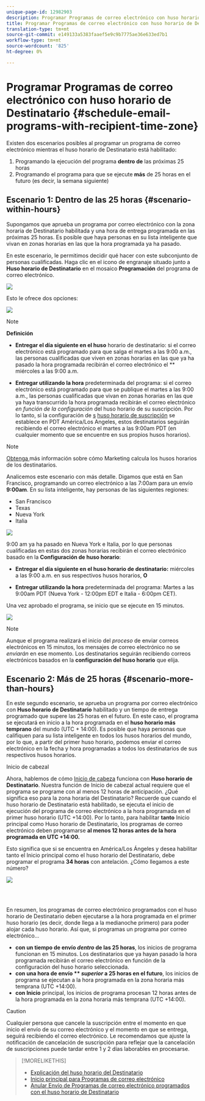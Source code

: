 ```yaml
---
unique-page-id: 12982903
description: Programar Programas de correo electrónico con huso horario de Destinatario - Documentos de marketing - Documentación del producto
title: Programar Programas de correo electrónico con huso horario de Destinatario
translation-type: tm+mt
source-git-commit: e149133a5383faaef5e9c9b7775ae36e633ed7b1
workflow-type: tm+mt
source-wordcount: '825'
ht-degree: 0%

---
```



# Programar Programas de correo electrónico con huso horario de Destinatario {#schedule-email-programs-with-recipient-time-zone}

Existen dos escenarios posibles al programar un programa de correo electrónico mientras el huso horario de Destinatario está habilitado:

1. Programando la ejecución del programa **dentro de** las próximas 25 horas
1. Programando el programa para que se ejecute **más** de 25 horas en el futuro (es decir, la semana siguiente)

## Escenario 1: Dentro de las 25 horas {#scenario-within-hours}

Supongamos que aprueba un programa por correo electrónico con la zona horaria de Destinatario habilitada y una hora de entrega programada en las próximas 25 horas. Es posible que haya personas en su lista inteligente que vivan en zonas horarias en las que la hora programada ya ha pasado.

En este escenario, le permitimos decidir qué hacer con este subconjunto de personas cualificadas. Haga clic en el icono de engranaje situado junto a **Huso horario de Destinatario** en el mosaico **Programación** del programa de correo electrónico.

![](assets/image2017-12-5-10-3a46-3a42.png)

Esto le ofrece dos opciones:

![](assets/image2017-12-5-10-3a31-3a28.png)

>[!NOTE]
>
>**Definición**
>
>* **Entregar el día siguiente en el huso** horario de destinatario: si el correo electrónico está programado para que salga el martes a las 9:00 a.m., las personas cualificadas que viven en zonas horarias en las que ya ha pasado la hora programada recibirán el correo electrónico el  ** miércoles a las 9:00 a.m.
   >
   >
* **Entregar utilizando la hora** predeterminada del programa: si el correo electrónico está programado para que se publique el martes a las 9:00 a.m., las personas cualificadas que vivan en zonas horarias en las que ya haya transcurrido la hora programada recibirán el correo electrónico  *en función de la configuración* del huso horario de su suscripción. Por lo tanto, si la configuración de [s](../../../../../product-docs/administration/settings/select-your-language-locale-and-time-zone.md) [huso horario de suscripción](../../../../../product-docs/administration/settings/set-default-location-settings-for-a-subscription.md) se establece en PDT América/Los Angeles, estos destinatarios seguirán recibiendo el correo electrónico el martes a las 9:00am PDT (en cualquier momento que se encuentre en sus propios husos horarios).

>



>[!NOTE]
>
>[Obtenga ](https://docs.marketo.com/display/DOCS/Understanding+Recipient+Time+Zone#UnderstandingRecipientTimeZone-CalculatingTimeZone) más información sobre cómo Marketing calcula los husos horarios de los destinatarios.

Analicemos este escenario con más detalle. Digamos que está en San Francisco, programando un correo electrónico a las 7:00am para un envío **9:00am**. En su lista inteligente, hay personas de las siguientes regiones:

* San Francisco
* Texas
* Nueva York
* Italia

![](assets/image2017-12-6-10-3a52-3a41.png)

9:00 am ya ha pasado en Nueva York e Italia, por lo que personas cualificadas en estas dos zonas horarias recibirán el correo electrónico basado en la **Configuración de huso horario**:

* **Entregar el día siguiente en el huso horario de destinatario:** miércoles a las 9:00 a.m. en sus respectivos husos horarios,  **O**

* **Entregar utilizando la hora** predeterminada del programa: Martes a las 9:00am PDT (Nueva York - 12:00pm EDT e Italia - 6:00pm CET).

Una vez aprobado el programa, se inicio que se ejecute en 15 minutos.

![](assets/screen-shot-2017-12-09-at-3.34.14-pm.png)

>[!NOTE]
>
>Aunque el programa realizará el inicio del *proceso* de enviar correos electrónicos en 15 minutos, los mensajes de correo electrónico no se *enviarán* en ese momento. Los destinatarios seguirán recibiendo correos electrónicos basados en la **configuración del huso horario** que elija.

## Escenario 2: Más de 25 horas {#scenario-more-than-hours}

En este segundo escenario, se aprueba un programa por correo electrónico con **Huso horario de Destinatario** habilitado y un tiempo de entrega programado que supere las 25 horas en el futuro. En este caso, el programa se ejecutará en inicio a la hora programada en el **huso horario más temprano** del mundo (UTC + 14:00). Es posible que haya personas que califiquen para su lista inteligente en todos los husos horarios del mundo, por lo que, a partir del primer huso horario, podemos enviar el correo electrónico en la fecha y hora programadas a todos los destinatarios de sus respectivos husos horarios.

Inicio de cabezal

Ahora, hablemos de cómo [Inicio de cabeza](../../../../../product-docs/email-marketing/email-programs/email-program-actions/head-start-for-email-programs.md) funciona con **Huso horario de Destinatario**. Nuestra función de Inicio de cabezal actual requiere que el programa se programe con al menos 12 horas de anticipación. ¿Qué significa eso para la zona horaria del Destinatario? Recuerde que cuando el huso horario de Destinatario está habilitado, se ejecuta el inicio de ejecución del programa de correo electrónico a la hora programada en el primer huso horario (UTC +14:00). Por lo tanto, para habilitar **tanto** Inicio principal como Huso horario de Destinatario, los programas de correo electrónico deben programarse **al menos 12 horas antes de la hora programada en UTC +14:00.**

Esto significa que si se encuentra en América/Los Ángeles y desea habilitar tanto el Inicio principal como el huso horario del Destinatario, debe programar el programa **34 horas** con antelación. ¿Cómo llegamos a este número?

![](assets/image2017-12-5-13-3a11-3a38.png)

<br> 

En resumen, los programas de correo electrónico programados con el huso horario de Destinatario deben ejecutarse a la hora programada en el primer huso horario (es decir, donde llega a la medianoche primero) para poder alojar cada huso horario. Así que, si programas un programa por correo electrónico...

* **con un tiempo de envío  *dentro*  de las 25 horas**, los inicios de programa funcionan en 15 minutos. Los destinatarios que ya hayan pasado la hora programada recibirán el correo electrónico en función de la configuración del huso horario seleccionada.
* **con una hora de envío  ** *superior*  a 25 horas en el futuro**, los inicios de programa se ejecutan a la hora programada en la zona horaria más temprana (UTC +14:00).
* **con Inicio** principal, los inicios de programa procesan 12 horas antes de la hora programada en la zona horaria más temprana (UTC +14:00).

>[!CAUTION]
>
>Cualquier persona que cancele la suscripción entre el momento en que inicio el envío de su correo electrónico y el momento en que se entrega, seguirá recibiendo el correo electrónico. Le recomendamos que ajuste la notificación de cancelación de suscripción para reflejar que la cancelación de suscripciones puede tardar entre 1 y 2 días laborables en procesarse.

>[!MORELIKETHIS]
>
>* [Explicación del huso horario del Destinatario](understanding-recipient-time-zone.md)
>* [Inicio principal para Programas de correo electrónico](../../../../../product-docs/email-marketing/email-programs/email-program-actions/head-start-for-email-programs.md)
>* [Anular Envío de Programas de correo electrónico programados con el huso horario de Destinatario](abort-delivery-of-email-programs-scheduled-with-recipient-time-zone.md)

>




